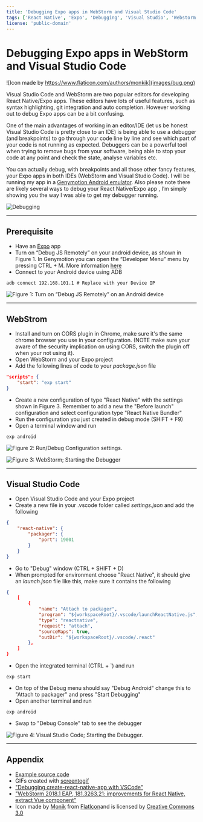 ```yaml
---
title: 'Debugging Expo apps in WebStorm and Visual Studio Code'
tags: ['React Native', 'Expo', 'Debugging', 'Visual Studio', 'Webstorm']
license: 'public-domain'
---
```


# Debugging Expo apps in WebStorm and Visual Studio Code

![Icon made by https://www.flaticon.com/authors/monkik](images/bug.png)

Visual Studio Code and WebStorm are two popular editors for developing React Native/Expo apps. These editors have lots of useful features, such as syntax highlighting, git integration and auto completion. However working out to debug Expo apps can be a bit confusing.

One of the main advantages of working in an editor/IDE (let us be honest Visual Studio Code is pretty close to an IDE) is being able to use a debugger (and breakpoints) to go through your code line by line and see which part of your code is not running as expected. Debuggers can be a powerful tool when trying to remove bugs from your software, being able to stop your code at any point and check the state, analyse variables etc.

You can actually debug, with breakpoints and all those other fancy features, your Expo apps in both IDEs (WebStorm and Visual Studio Code). I will be running my app in a [Genymotion Android emulator](https://genymotion.com/). Also please note there are likely several ways to debug your React Native/Expo app , I’m simply showing you the way I was able to get my debugger running.

![Debugging](https://media.giphy.com/media/ThOHTmBZlHOQ8/giphy.gif)

---------------------------------------------------------------------------------------------------

## Prerequisite

* Have an [Expo](https://expo.io/learn) app
* Turn on “Debug JS Remotely” on your android device, as shown in Figure 1. In Genymotion you can open the “Developer Menu” menu by pressing CTRL + M. More information [here](http://facebook.github.io/react-native/docs/debugging)
* Connect to your Android device using ADB

`adb connect 192.168.101.1 # Replace with your Device IP`

![Figure 1: Turn on “Debug JS Remotely” on an Android device](images/android-emulator.png)

---------------------------------------------------------------------------------------------------

## WebStrom

* Install and turn on CORS plugin in Chrome, make sure it's the same chrome browser you use in your configuration. (NOTE make sure your aware of the security implication on using CORS, switch the plugin off when your not using it).
* Open WebStorm and your Expo project
* Add the following lines of code to your _package.json_ file

```json
"scripts": {
    "start": "exp start"
}
```

* Create a new configuration of type "React Native" with the settings shown in Figure 3. Remember to add a new the "Before launch" configuration and select configuration type "React Native Bundler"
* Run the configuration you just created in debug mode (SHIFT + F9)
* Open a terminal window and run

`exp android`

![Figure 2: Run/Debug Configuration settings.](images/webstorm-configuration.png)

![Figure 3: WebStorm; Starting the Debugger](images/webstorm.gif)

---------------------------------------------------------------------------------------------------

## Visual Studio Code

* Open Visual Studio Code and your Expo project
* Create a new file in your .vscode folder called _settings.json_ and add the following

```json
{
    "react-native": {
        "packager": {
            "port": 19001
        }
    }
}
```

* Go to "Debug" window (CTRL + SHIFT + D)
* When prompted for environment choose "React Native", it should give an _launch.json_ file like this, make sure it contains the following

```json
{
    [
        {
            "name": "Attach to packager",
            "program": "${workspaceRoot}/.vscode/launchReactNative.js",
            "type": "reactnative",
            "request": "attach",
            "sourceMaps": true,
            "outDir": "${workspaceRoot}/.vscode/.react"
        },
    ]
}
```

* Open the integrated terminal (CTRL + `) and run

`exp start`

* On top of the Debug menu should say "Debug Android" change this to "Attach to packager" and press "Start Debugging"
* Open another terminal and run

`exp android`

* Swap to "Debug Console" tab to see the debugger

![Figure 4: Visual Studio Code; Starting the Debugger.](images/visual-studio-code.gif)

---------------------------------------------------------------------------------------------------

## Appendix

* [Example source code](https://github.com/hmajid2301/medium/tree/master/Debugging%20Expo%20apps%20in%20WebStorm%20and%20Visual%20Studio%20Code)
* GIFs created with [screentogif](https://www.screentogif.com/)
* ["Debugging create-react-native-app with VSCode"](https://medium.com/r/?url=https%3A%2F%2Fwww.youtube.com%2Fwatch%3Fv%3D0_MnXPD55-E)
* ["WebStorm 2018.1 EAP, 181.3263.21: improvements for React Native, extract Vue component"](https://blog.jetbrains.com/webstorm/2018/02/webstorm-2018-1-eap-181-3263/)
* Icon made by [Monik](https://www.flaticon.com/authors/monkik) from [FlatIcon](https://www.flaticon.com/)and is licensed by [Creative Commons 3.0](http://creativecommons.org/licenses/by/3.0/)